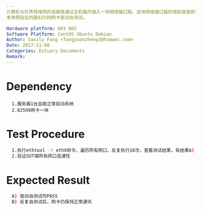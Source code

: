 ```yaml
---
计算机与外界局域网的连接是通过主机箱内插入一块网络接口板，这块网络接口板的简称就是网卡，我们主要验证的是PCIe 82599网卡在我们服务器上的性能。
本用例验证的是82599网卡驱动自测试。

Hardware platform: D03 D05  
Software Platform: CentOS Ubuntu Debian 
Author: Vasily Fang <fangyuanzheng3@huawei.com>  
Date: 2017-11-08
Categories: Estuary Documents  
Remark:
---
```


# Dependency
```
  1.服务器1台且能正常启动系统
  2.82599网卡一块
```

# Test Procedure
```bash
  1.执行ethtool -t ethX命令，遍历所有网口，反复执行10次，查看测试结果，有结果A) 
  2.验证SUT端所有网口连通性
```

# Expected Result
```bash
  A) 驱动自测试均PASS
  B) 反复自测试后，网卡仍保持正常通讯
```
